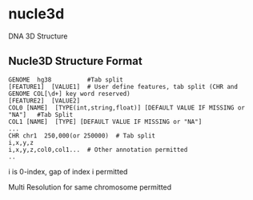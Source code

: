 # nucle3d
DNA 3D Structure

## Nucle3D Structure Format
```
GENOME  hg38          #Tab split
[FEATURE1]  [VALUE1]  # User define features, tab split (CHR and GENOME COL[\d+] key word reserved)
[FEATURE2]  [VALUE2]
COL0 [NAME]  [TYPE(int,string,float)] [DEFAULT VALUE IF MISSING or "NA"]   #Tab Split
COL1 [NAME]  [TYPE] [DEFAULT VALUE IF MISSING or "NA"]
...
CHR chr1  250,000(or 250000)  # Tab split
i,x,y,z
i,x,y,z,col0,col1...  # Other annotation permitted
..
```
i is 0-index, gap of index i permitted

Multi Resolution for same chromosome permitted

